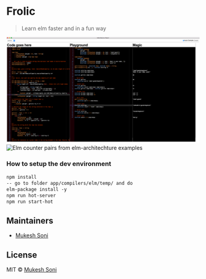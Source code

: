 # Frolic

> Learn elm faster and in a fun way

![Elm rope implemented using frolic](images/elm-rope-in-elm-playground.png)
![Elm counter pairs from elm-architechture examples](elm-playground-desktop-counter-pairs.gif)

### How to setup the dev environment

```
npm install
-- go to folder app/compilers/elm/temp/ and do
elm-package install -y
npm run hot-server
npm run start-hot
```

## Maintainers

- [Mukesh Soni](https://github.com/mukeshsoni)

## License
MIT © [Mukesh Soni](https://github.com/mukeshsoni)
